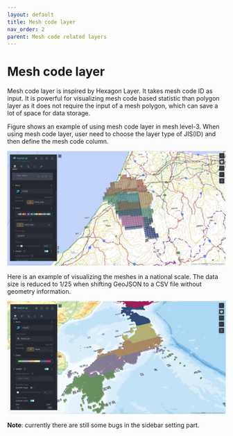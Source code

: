 ```yaml
---
layout: default
title: Mesh code layer
nav_order: 2 
parent: Mesh code related layers
---
```


# Mesh code layer

Mesh code layer is inspired by Hexagon Layer. It takes mesh code ID as input. It is powerful for visualizing mesh code based statistic than polygon layer as it does not require the input of a mesh polygon, which can save a lot of space for data storage.

Figure shows an example of using mesh code layer in mesh level-3. When using mesh code layer, user need to choose the layer type of JIS(ID) and then define the mesh code column. 

![image](../../images/meshcode_id.png)

Here is an example of visualizing the meshes in a national scale. The data size is reduced to 1/25 when shifting GeoJSON to a CSV file without geometry information.

![image](../../images/meshcode_level_2.png)


**Note**: currently there are still some bugs in the sidebar setting part.